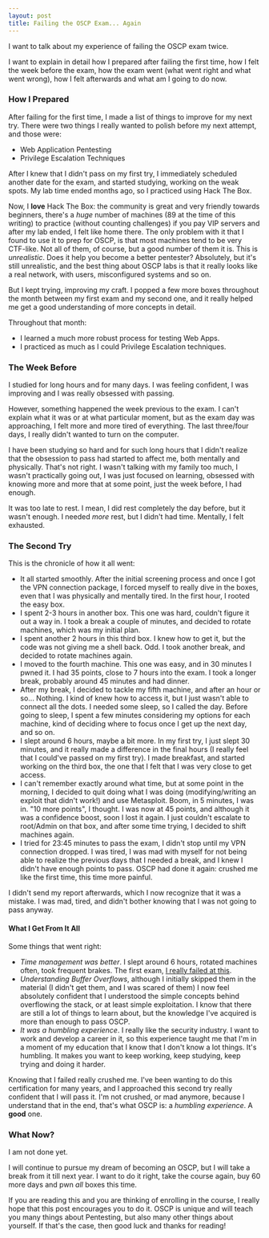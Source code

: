 ```yaml
---
layout: post
title: Failing the OSCP Exam... Again
---
```


I want to talk about my experience of failing the OSCP exam twice.

I want to explain in detail how I prepared after failing the first time, how I felt the week before the exam, how the exam went (what went right and what went wrong), how I felt afterwards and what am I going to do now.

### How I Prepared

After failing for the first time, I made a list of things to improve for my next try. There were two things I really wanted to polish before my next attempt, and those were:

- Web Application Pentesting
- Privilege Escalation Techniques

After I knew that I didn't pass on my first try, I immediately scheduled another date for the exam, and started studying, working on the weak spots. My lab time ended months ago, so I practiced using Hack The Box.

Now, I **love** Hack The Box: the community is great and very friendly towards beginners, there's a *huge* number of machines (89 at the time of this writing) to practice (without counting challenges) if you pay VIP servers and after my lab ended, I felt like home there. The only problem with it that I found to use it to prep for OSCP,  is that most machines tend to be very CTF-like. Not all of them, of course, but a good number of them it is. This is *unrealistic*. Does it help you become a better pentester? Absolutely, but it's still unrealistic, and the best thing about OSCP labs is that it really looks like a real network, with users, misconfigured systems and so on.

But I kept trying, improving my craft. I popped a few more boxes throughout the month between my first exam and my second one, and it really helped me get a good understanding of more concepts in detail. 

Throughout that month:

- I learned a much more robust process for testing Web Apps.
- I practiced as much as I could Privilege Escalation techniques.



### The Week Before

I studied for long hours and for many days. I was feeling confident, I was improving and I was really obsessed with passing.

However, something happened the week previous to the exam. I can't explain what it was or at what particular moment, but as the exam day was approaching, I felt more and more tired of everything. The last three/four days, I really didn't wanted to turn on the computer. 

I have been studying so hard and for such long hours that I didn't realize that the obsession to pass had started to affect me, both mentally and physically. That's not right. I wasn't talking with my family too much, I wasn't practically going out, I was just focused on learning, obsessed with knowing more and more that at some point, just the week before, I had enough. 

It was too late to rest. I mean, I did rest completely the day before, but it wasn't enough. I needed *more* rest, but I didn't had time. Mentally, I felt exhausted. 



### The Second Try

This is the chronicle of how it all went:

- It all started smoothly. After the initial screening process and once I got the VPN connection package, I forced myself to really dive in the boxes, even that I was physically and mentally tired. In the first hour, I rooted the easy box. 
- I spent 2-3 hours in another box. This one was hard, couldn't figure it out a way in. I took a break a couple of minutes, and decided to rotate machines, which was my initial plan. 
- I spent another 2 hours in this third box. I knew how to get it, but the code was not giving me a shell back. Odd. I took another break, and decided to rotate machines again.
- I moved to the fourth machine. This one was easy, and in 30 minutes I pwned it. I had 35 points, close to 7 hours into the exam. I took a longer break, probably around 45 minutes and had dinner. 
- After my break, I decided to tackle my fifth machine, and after an hour or so... Nothing. I kind of knew how to access it, but I just wasn't able to connect all the dots. I needed some sleep, so I called the day. Before going to sleep, I spent a few minutes considering my options for each machine, kind of deciding where to focus once I get up the next day, and so on.
- I slept around 6 hours, maybe a bit more. In my first try, I just slept 30 minutes, and it really made a difference in the final hours (I really feel that I could've passed on my first try). I made breakfast, and started working on the third box, the one that I felt that I was very close to get access.
- I can't remember exactly around what time, but at some point in the morning, I decided to quit doing what I was doing (modifying/writing an exploit that didn't work!) and use Metasploit. Boom, in 5 minutes, I was in. "10 more points", I thought. I was now at 45 points, and although it was a confidence boost, soon I lost it again. I just couldn't escalate to root/Admin on that box, and after some time trying, I decided to shift machines again.
- I tried for 23:45 minutes to pass the exam, I didn't stop until my VPN connection dropped. I was tired, I was mad with myself for not being able to realize the previous days that I needed a break, and I knew I didn't have enough points to pass. OSCP had done it again: crushed me like the first time, this time more painful.

I didn't send my report afterwards, which I now recognize that it was a mistake. I was mad, tired, and didn't bother knowing that I was not going to pass anyway. 



#### What I Get From It All

Some things that went right:

- *Time management was better*. I slept around 6 hours, rotated machines often, took frequent brakes. The first exam, [I really failed at this](https://mrcopy.gitlab.io/failing-oscp-exam.html).
- *Understanding Buffer Overflows*, although I initially skipped them in the material (I didn't get them, and I was scared of them) I now feel absolutely confident that I understood the simple concepts behind overflowing the stack, or at least simple exploitation. I know that there are still a lot of things to learn about, but the knowledge I've acquired is more than enough to pass OSCP.
- *It was a humbling experience*. I really like the security industry. I want to work and develop a career in it, so this experience taught me that I'm in a moment of my education that I know that I don't know a lot things. It's humbling. It makes you want to keep working, keep studying, keep trying and doing it harder. 

Knowing that I failed really crushed me. I've been wanting to do this certification for many years, and I approached this second try really confident that I will pass it. I'm not crushed, or mad anymore, because I understand that in the end, that's what OSCP is: a *humbling experience*. A **good** one.

### What Now?

I am not done yet.

I will continue to pursue my dream of becoming an OSCP, but I will take a break from it till next year. I want to do it right, take the course again, buy 60 more days and pwn *all* boxes this time.

If you are reading this and you are thinking of enrolling in the course, I really hope that this post encourages you to do it. OSCP is unique and will teach you many things about Pentesting, but also many other things about yourself. If that's the case, then good luck and thanks for reading!